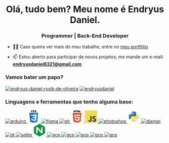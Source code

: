 <h1 align="center">Olá, tudo bem? Meu nome é Endryus Daniel.</h1>
<h3 align="center">Programmer | Back-End Developer</h3>

- 👨‍💻 Caso queira ver mais do meu trabalho, entre no [meu portfólio](https://endryus-daniel.vercel.app/)

- 📫 Estou aberto para participar de novos projetos, me mande um e-mail: **endryusdaniel6321@gmail.com**

<h3 align="left">Vamos bater um papo?</h3>
<p align="left">
<a href="https://linkedin.com/in/endryus-daniel-rysik-de-oliveira" target="blank"><img align="center" src="https://raw.githubusercontent.com/rahuldkjain/github-profile-readme-generator/master/src/images/icons/Social/linked-in-alt.svg" alt="endryus-daniel-rysik-de-oliveira" height="30" width="40" /></a>
<a href="https://instagram.com/endryusdaniel" target="blank"><img align="center" src="https://raw.githubusercontent.com/rahuldkjain/github-profile-readme-generator/master/src/images/icons/Social/instagram.svg" alt="endryusdaniel" height="30" width="40" /></a>
</p>

<h3 align="left">Linguagens e ferramentas que tenho alguma base:</h3>
<p align="left"> <a href="https://www.arduino.cc/" target="_blank" rel="noreferrer"> <img src="https://cdn.worldvectorlogo.com/logos/arduino-1.svg" alt="arduino" width="40" height="40"/> </a> <a href="https://www.w3schools.com/css/" target="_blank" rel="noreferrer"> <img src="https://raw.githubusercontent.com/devicons/devicon/master/icons/css3/css3-original-wordmark.svg" alt="css3" width="40" height="40"/> </a> <a href="https://www.figma.com/" target="_blank" rel="noreferrer"> <img src="https://www.vectorlogo.zone/logos/figma/figma-icon.svg" alt="figma" width="40" height="40"/> </a> <a href="https://git-scm.com/" target="_blank" rel="noreferrer"> <img src="https://www.vectorlogo.zone/logos/git-scm/git-scm-icon.svg" alt="git" width="40" height="40"/> </a> <a href="https://www.w3.org/html/" target="_blank" rel="noreferrer"> <img src="https://raw.githubusercontent.com/devicons/devicon/master/icons/html5/html5-original-wordmark.svg" alt="html5" width="40" height="40"/> </a> <a href="https://developer.mozilla.org/en-US/docs/Web/JavaScript" target="_blank" rel="noreferrer"> <img src="https://raw.githubusercontent.com/devicons/devicon/master/icons/javascript/javascript-original.svg" alt="javascript" width="40" height="40"/> </a> <a href="https://www.photoshop.com/en" target="_blank" rel="noreferrer"> <img src="https://encrypted-tbn0.gstatic.com/images?q=tbn:ANd9GcQ5PRJTR3X73uIJXpqD-Nkj4T0SKaEEL2aReA&s" alt="photoshop" width="40" height="40"/> </a> <a href="https://www.python.org" target="_blank" rel="noreferrer"> <img src="https://raw.githubusercontent.com/devicons/devicon/master/icons/python/python-original.svg" alt="python" width="40" height="40"/> </a> 
<a href="https://www.djangoproject.com/" target="_blank" rel="noreferrer"> <img src="https://cdn.worldvectorlogo.com/logos/django.svg" alt="django" width="40" height="40"/> 
</a> <a href="https://www.qt.io/" target="_blank" rel="noreferrer"> <img src="https://upload.wikimedia.org/wikipedia/commons/0/0b/Qt_logo_2016.svg" alt="qt" width="40" height="40"/> </a>
<a href="https://www.sqlite.org/" target="_blank" rel="noreferrer"> <img src="https://www.vectorlogo.zone/logos/sqlite/sqlite-icon.svg" alt="sqlite" width="40" height="40"/> </a>
  <a href="https://www.nginx.com" target="_blank" rel="noreferrer"> <img src="https://raw.githubusercontent.com/devicons/devicon/master/icons/nginx/nginx-original.svg" alt="nginx" width="40" height="40"/> </a>
  <a href="https://cloud.google.com" target="_blank" rel="noreferrer"> <img src="https://www.vectorlogo.zone/logos/google_cloud/google_cloud-icon.svg" alt="gcp" width="40" height="40"/> </a> <a href="https://git-scm.com/" target="_blank" rel="noreferrer"><img src="https://upload.wikimedia.org/wikipedia/commons/thumb/2/29/Postgresql_elephant.svg/800px-Postgresql_elephant.svg.png" alt="gcp" width="40" height="40"/> </a> <a href="https://www.postgresql.org/" target="_blank" rel="noreferrer"> <img src="https://upload.wikimedia.org/wikipedia/commons/d/d9/Node.js_logo.svg" alt="gcp" width="40" height="40"/> </a> <a href="https://nodejs.org/" target="_blank" rel="noreferrer"> <img src="https://upload.wikimedia.org/wikipedia/commons/thumb/b/b2/Bootstrap_logo.svg/1200px-Bootstrap_logo.svg.png" alt="gcp" width="40" height="40"/> </a> <a href="https://getbootstrap.com/" target="_blank" rel="noreferrer"> <img src="https://res.cloudinary.com/appmasters-io/image/upload/v1624744345/mysql_87a2317566.png" alt="gcp" width="40" height="40"/> </a> <a href="https://www.mysql.com/" target="_blank" rel="noreferrer">
</p>
